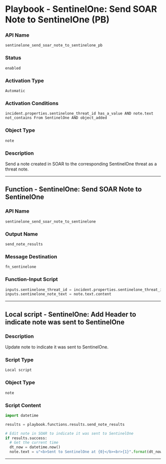 <!--
    DO NOT MANUALLY EDIT THIS FILE
    THIS FILE IS AUTOMATICALLY GENERATED WITH resilient-sdk codegen
    Generated with resilient-sdk v50.0.141
-->

# Playbook - SentinelOne: Send SOAR Note to SentinelOne (PB)

### API Name
`sentinelone_send_soar_note_to_sentinelone_pb`

### Status
`enabled`

### Activation Type
`Automatic`

### Activation Conditions
`incident.properties.sentinelone_threat_id has_a_value AND note.text not_contains From SentinelOne AND object_added`

### Object Type
`note`

### Description
Send a note created in SOAR to the corresponding SentinelOne threat as a threat note.


---
## Function - SentinelOne: Send SOAR Note to SentinelOne

### API Name
`sentinelone_send_soar_note_to_sentinelone`

### Output Name
`send_note_results`

### Message Destination
`fn_sentinelone`

### Function-Input Script
```python
inputs.sentinelone_threat_id = incident.properties.sentinelone_threat_id
inputs.sentinelone_note_text = note.text.content
```

---

## Local script - SentinelOne: Add Header to indicate note was sent to SentinelOne

### Description
Update note to indicate it was sent to SentinelOne.

### Script Type
`Local script`

### Object Type
`note`

### Script Content
```python
import datetime

results = playbook.functions.results.send_note_results

# Edit note in SOAR to indicate it was sent to SentinelOne
if results.success:
  # Get the current time
  dt_now = datetime.now()
  note.text = u"<b>Sent to SentinelOne at {0}</b><br>{1}".format(dt_now, unicode(note.text.content))
```

---

